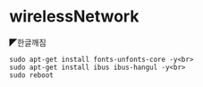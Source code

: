 # wirelessNetwork

◤한글깨짐<br>
```
sudo apt-get install fonts-unfonts-core -y<br>
sudo apt-get install ibus ibus-hangul -y<br>
sudo reboot
```
